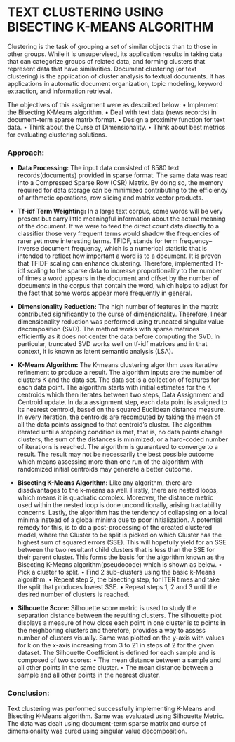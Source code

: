# TEXT CLUSTERING USING BISECTING K-MEANS ALGORITHM

Clustering is the task of grouping a set of similar objects than to those in other groups. While it is unsupervised, its application results in taking data that can categorize groups of related data, and forming clusters that represent data that have similarities.
Document clustering (or text clustering) is the application of cluster analysis to textual documents. It has applications in automatic document organization, topic modeling, keyword extraction, and information retrieval.

The objectives of this assignment were as described below:
• Implement the Bisecting K-Means algorithm.
• Deal with text data (news records) in document-term sparse matrix format.
• Design a proximity function for text data.
• Think about the Curse of Dimensionality.
• Think about best metrics for evaluating clustering solutions.

### Approach:

* **Data Processing:** The input data consisted of 8580 text records(documents) provided in sparse format. The same data was read into a Compressed Sparse Row (CSR) Matrix. By doing so, the memory required for data storage can be minimized contributing to the efficiency of arithmetic operations, row slicing and matrix vector products.

* **Tf-idf Term Weighting:** In a large text corpus, some words will be very present but carry little meaningful information about the actual meaning of the document. If we were to feed the direct count data directly to a classifier those very frequent terms would shadow the frequencies of rarer yet more interesting terms. TFIDF, stands for term frequency–inverse document frequency, which is a numerical statistic that is intended to reflect how important a word is to a document. It is proven that TFIDF scaling can enhance clustering. Therefore, implemented Tf-idf scaling to the sparse data to increase proportionality to the number of times a word appears in the document and offset by the number of documents in the corpus that contain the word, which helps to adjust for the fact that some words appear more frequently in general.

* **Dimensionality Reduction:** The high number of features in the matrix contributed significantly to the curse of dimensionality. Therefore, linear dimensionality reduction was performed using truncated singular value decomposition (SVD). The method works with sparse matrices efficiently as it does not center the data before computing the SVD. In particular, truncated SVD works well on tf-idf matrices and in that context, it is known as latent semantic analysis (LSA).

* **K-Means Algorithm:** The Κ-means clustering algorithm uses iterative refinement to produce a result. The algorithm inputs are the number of clusters Κ and the data set. The data set is a collection of features for each data point. The algorithm starts with initial estimates for the Κ centroids which then iterates between two steps, Data Assignment and Centroid update. In data assignment step, each data point is assigned to its nearest centroid, based on the squared Euclidean distance measure. In every iteration, the centroids are recomputed by taking the mean of all the data points assigned to that centroid’s cluster. The algorithm iterated until a stopping condition is met, that is, no data points change clusters, the sum of the distances is minimized, or a hard-coded number of iterations is reached. The algorithm is guaranteed to converge to a result. The result may not be necessarily the best possible outcome which means assessing more than one run of the algorithm with randomized initial centroids may generate a better outcome.

* **Bisecting K-Means Algorithm:** Like any algorithm, there are disadvantages to the k-means as well. Firstly, there are nested loops, which means it is quadratic complex. Moreover, the distance metric used within the nested loop is done unconditionally, arising tractability concerns. Lastly, the algorithm has the tendency of collapsing on a local minima instead of a global minima due to poor initialization. A potential remedy for this, is to do a post-processing of the created clustered model, where the Cluster to be split is picked on which Cluster has the highest sum of squared errors (SSE). This will hopefully yield for an SSE between the two resultant child clusters that is less than the SSE for their parent cluster. This forms the basis for the algorithm known as the Bisecting K-Means algorithm(pseudocode) which is shown as below. 
    • Pick a cluster to split. 
    • Find 2 sub-clusters using the basic k-Means algorithm. 
    • Repeat step 2, the bisecting step, for ITER times and take the split that produces lowest SSE. 
    • Repeat steps 1, 2 and 3 until the desired number of clusters is reached.
    
* **Silhouette Score:** Silhouette score metric is used to study the separation distance between the resulting clusters. The silhouette plot displays a measure of how close each point in one cluster is to points in the neighboring clusters and therefore, provides a way to assess number of clusters visually. Same was plotted on the y-axis with values for k on the x-axis increasing from 3 to 21 in steps of 2 for the given dataset. The Silhouette Coefficient is defined for each sample and is composed of two scores:
    • The mean distance between a sample and all other points in the same cluster.
    • The mean distance between a sample and all other points in the nearest cluster.

### Conclusion:

Text clustering was performed successfully implementing K-Means and Bisecting K-Means algorithm. Same was evaluated using Silhouette Metric. The data was dealt using document-term sparse matrix and curse of dimensionality was cured using singular value decomposition.


